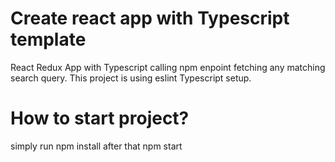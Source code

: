 # Create react app with Typescript template

React Redux App with Typescript calling npm enpoint fetching any matching search query.
This project is using eslint Typescript setup.

# How to start project?
simply run npm install
after that npm start


